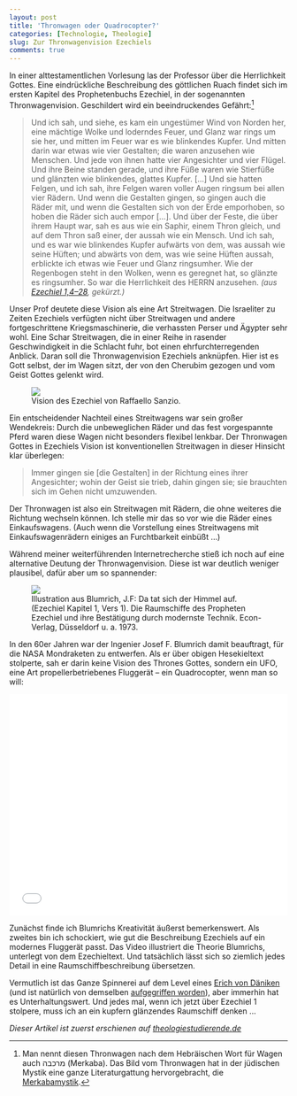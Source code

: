 ```yaml
---
layout: post
title: 'Thronwagen oder Quadrocopter?'
categories: [Technologie, Theologie]
slug: Zur Thronwagenvision Ezechiels
comments: true
---
```


In einer alttestamentlichen Vorlesung las der Professor über die Herrlichkeit Gottes. Eine eindrückliche Beschreibung des göttlichen Ruach findet sich im ersten Kapitel des Prophetenbuchs Ezechiel, in der sogenannten Thronwagenvision. Geschildert wird ein beeindruckendes Gefährt:[^merkaba]

[^merkaba]: Man nennt diesen Thronwagen nach dem Hebräischen Wort für Wagen auch מרכבה (Merkaba). Das Bild vom Thronwagen hat in der jüdischen Mystik eine ganze Literaturgattung hervorgebracht, die [Merkabamystik](http://de.wikipedia.org/wiki/Merkaba).

> Und ich sah, und siehe, es kam ein ungestümer Wind von Norden her, eine mächtige Wolke und loderndes Feuer, und Glanz war rings um sie her, und mitten im Feuer war es wie blinkendes Kupfer. Und mitten darin war etwas wie vier Gestalten; die waren anzusehen wie Menschen. Und jede von ihnen hatte vier Angesichter und vier Flügel. Und ihre Beine standen gerade, und ihre Füße waren wie Stierfüße und glänzten wie blinkendes, glattes Kupfer. […] Und sie hatten Felgen, und ich sah, ihre Felgen waren voller Augen ringsum bei allen vier Rädern. Und wenn die Gestalten gingen, so gingen auch die Räder mit, und wenn die Gestalten sich von der Erde emporhoben, so hoben die Räder sich auch empor […]. Und über der Feste, die über ihrem Haupt war, sah es aus wie ein Saphir, einem Thron gleich, und auf dem Thron saß einer, der aussah wie ein Mensch. Und ich sah, und es war wie blinkendes Kupfer aufwärts von dem, was aussah wie seine Hüften; und abwärts von dem, was wie seine Hüften aussah, erblickte ich etwas wie Feuer und Glanz ringsumher. Wie der Regenbogen steht in den Wolken, wenn es geregnet hat, so glänzte es ringsumher. So war die Herrlichkeit des HERRN anzusehen. *(aus [Ezechiel 1,4–28](http://www.bibleserver.com/text/LUT/Hesekiel1), gekürzt.)*

Unser Prof deutete diese Vision als eine Art Streitwagen. Die Israeliter zu Zeiten Ezechiels verfügten nicht über Streitwagen und andere fortgeschrittene Kriegsmaschinerie, die verhassten Perser und Ägypter sehr wohl. Eine Schar Streitwagen, die in einer Reihe in rasender Geschwindigkeit in die Schlacht fuhr, bot einen ehrfurchterregenden Anblick. Daran soll die Thronwagenvision Ezechiels anknüpfen. Hier ist es Gott selbst, der im Wagen sitzt, der von den Cherubim gezogen und vom Geist Gottes gelenkt wird.

<figure><img src='https://dl.dropboxusercontent.com/u/11079930/Artikelbilder/Thronwagen/Thronwagen_raffael.jpg' /><figcaption>
Vision des Ezechiel von Raffaello Sanzio.</figcaption></figure>

Ein entscheidender Nachteil eines Streitwagens war sein großer Wendekreis: Durch die unbeweglichen Räder und das fest vorgespannte Pferd waren diese Wagen nicht besonders flexibel lenkbar. Der Thronwagen Gottes in Ezechiels Vision ist konventionellen Streitwagen in dieser Hinsicht klar überlegen:

>  Immer gingen sie [die Gestalten] in der Richtung eines ihrer Angesichter; wohin der Geist sie trieb, dahin gingen sie; sie brauchten sich im Gehen nicht umzuwenden.

Der Thronwagen ist also ein Streitwagen mit Rädern, die ohne weiteres die Richtung wechseln können. Ich stelle mir das so vor wie die Räder eines Einkaufswagens. (Auch wenn die Vorstellung eines Streitwagens mit Einkaufswagenrädern einiges an Furchtbarkeit einbüßt …)

Während meiner weiterführenden Internetrecherche stieß ich noch auf eine alternative Deutung der Thronwagenvision. Diese ist war deutlich weniger plausibel, dafür aber um so spannender:

<figure><img src='https://dl.dropboxusercontent.com/u/11079930/Artikelbilder/Thronwagen/Thronwagen_blumrich.jpg' /><figcaption>
Illustration aus Blumrich, J.F: Da tat sich der Himmel auf. (Ezechiel Kapitel 1, Vers 1). Die Raumschiffe des Propheten Ezechiel und ihre Bestätigung durch modernste Technik. Econ-Verlag, Düsseldorf u. a. 1973.</figcaption></figure>

In den 60er Jahren war der Ingenier Josef F. Blumrich damit beauftragt, für die NASA Mondraketen zu entwerfen. Als er über obigen Hesekieltext stolperte, sah er darin keine Vision des Thrones Gottes, sondern ein UFO, eine Art propellerbetriebenes Fluggerät – ein Quadrocopter, wenn man so will:

<iframe width="100%" height="400" src="//www.youtube-nocookie.com/embed/b9RP4ugHbQ4?rel=0" frameborder="0" allowfullscreen></iframe>

Zunächst finde ich Blumrichs Kreativität äußerst bemerkenswert. Als zweites bin ich schockiert, wie gut die Beschreibung Ezechiels auf ein modernes Fluggerät passt. Das Video illustriert die Theorie Blumrichs, unterlegt von dem Ezechieltext. Und tatsächlich lässt sich so ziemlich jedes Detail in eine Raumschiffbeschreibung übersetzen.

Vermutlich ist das Ganze Spinnerei auf dem Level eines [Erich von Däniken](http://de.wikipedia.org/wiki/Erich_von_Däniken) (und ist natürlich von demselben [aufgegriffen worden](https://www.youtube.com/watch?v=UzgXTp1mV1g)), aber immerhin hat es Unterhaltungswert. Und jedes mal, wenn ich jetzt über Ezechiel 1 stolpere, muss ich an ein kupfern glänzendes Raumschiff denken …

*Dieser Artikel ist zuerst erschienen auf [theologiestudierende.de](http://www.theologiestudierende.de/)*